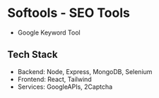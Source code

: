 # Softools - SEO Tools
- Google Keyword Tool

## Tech Stack

- Backend: Node, Express, MongoDB, Selenium
- Frontend: React, Tailwind
- Services: GoogleAPIs, 2Captcha